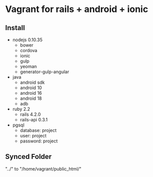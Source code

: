Vagrant for rails + android + ionic
==========

## Install

* nodejs 0.10.35
  * bower
  * cordova
  * ionic
  * gulp
  * yeoman
  * generator-gulp-angular
* java
  * android sdk
  * android 10
  * android 16
  * android 18
  * adb
* ruby 2.2
  * rails 4.2.0
  * rails-api 0.3.1
* pgsql 
  * database: project
  * user: project
  * password: project

## Synced Folder

"../" to "/home/vagrant/public_html/"
